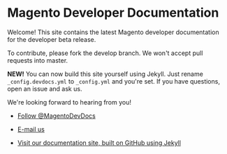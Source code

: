 Magento Developer Documentation 
=================================

Welcome! This site contains the latest Magento developer documentation for the developer beta release.

To contribute, please fork the develop branch. We won't accept pull requests into master.

**NEW!** You can now build this site yourself using Jekyll. Just rename `_config.devdocs.yml` to `_config.yml` and you're set. If you have questions, open an issue and ask us.

We're looking forward to hearing from you!

*	<a href="https://twitter.com/MagentoDevDocs" class="twitter-follow-button" data-show-count="false">Follow @MagentoDevDocs</a>
<script>!function(d,s,id){var js,fjs=d.getElementsByTagName(s)[0],p=/^http:/.test(d.location)?'http':'https';if(!d.getElementById(id)){js=d.createElement(s);js.id=id;js.src=p+'://platform.twitter.com/widgets.js';fjs.parentNode.insertBefore(js,fjs);}}(document, 'script', 'twitter-wjs');</script>

*	<a href="mailto:DL-Magento-Doc-Feedback@ebay.com">E-mail us</a>

*	<a href="http://devdocs.magento.com">Visit our documentation site, built on GitHub using Jekyll</a>

